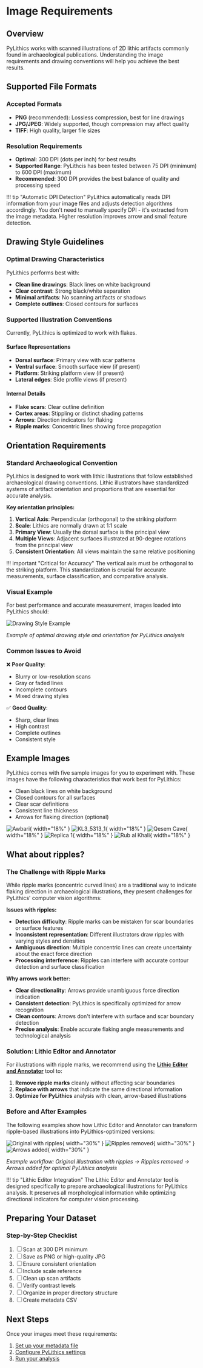# Image Requirements

## Overview

PyLithics works with scanned illustrations of 2D lithic artifacts commonly found in archaeological publications. Understanding the image requirements and drawing conventions will help you achieve the best results.

## Supported File Formats

### Accepted Formats
- **PNG** (recommended): Lossless compression, best for line drawings
- **JPG/JPEG**: Widely supported, though compression may affect quality
- **TIFF**: High quality, larger file sizes

### Resolution Requirements
- **Optimal**: 300 DPI (dots per inch) for best results
- **Supported Range**: PyLithcis has been tested between 75 DPI (minimum) to 600 DPI (maximum)
- **Recommended**: 300 DPI provides the best balance of quality and processing speed

!!! tip "Automatic DPI Detection"
    PyLithics automatically reads DPI information from your image files and adjusts detection algorithms accordingly. You don't need to manually specify DPI - it's extracted from the image metadata. Higher resolution improves arrow and small feature detection.

## Drawing Style Guidelines

### Optimal Drawing Characteristics

PyLithics performs best with:
- **Clean line drawings**: Black lines on white background
- **Clear contrast**: Strong black/white separation
- **Minimal artifacts**: No scanning artifacts or shadows
- **Complete outlines**: Closed contours for surfaces

### Supported Illustration Conventions
Currently, PyLithics is optimized to work with flakes.

#### Surface Representations
- **Dorsal surface**: Primary view with scar patterns
- **Ventral surface**: Smooth surface view (if present)
- **Platform**: Striking platform view (if present)
- **Lateral edges**: Side profile views (if present)

#### Internal Details
- **Flake scars**: Clear outline definition
- **Cortex areas**: Stippling or distinct shading patterns
- **Arrows**: Direction indicators for flaking
- **Ripple marks**: Concentric lines showing force propagation

## Orientation Requirements

### Standard Archaeological Convention

PyLithics is designed to work with lithic illustrations that follow established archaeological drawing conventions. Lithic illustrators have standardized systems of artifact orientation and proportions that are essential for accurate analysis.

**Key orientation principles:**

1. **Vertical Axis**: Perpendicular (orthogonal) to the striking platform
2. **Scale**: Lithics are normally drawn at 1:1 scale
3. **Primary View**: Usually the dorsal surface is the principal view
4. **Multiple Views**: Adjacent surfaces illustrated at 90-degree rotations from the principal view
5. **Consistent Orientation**: All views maintain the same relative positioning

!!! important "Critical for Accuracy"
    The vertical axis must be orthogonal to the striking platform. This standardization is crucial for accurate measurements, surface classification, and comparative analysis.

### Visual Example

For best performance and accurate measurement, images loaded into PyLithics should:

![Drawing Style Example](../assets/images/drawing_style.png)

*Example of optimal drawing style and orientation for PyLithics analysis*

### Common Issues to Avoid

❌ **Poor Quality**:

- Blurry or low-resolution scans
- Gray or faded lines
- Incomplete contours
- Mixed drawing styles

✅ **Good Quality**:

- Sharp, clear lines
- High contrast
- Complete outlines
- Consistent style

## Example Images

PyLithics comes with five sample images for you to experiment with. These images have the following characteristics that work best for PyLithics:

- Clean black lines on white background
- Closed contours for all surfaces
- Clear scar definitions
- Consistent line thickness
- Arrows for flaking direction (optional)

![Awbari](../assets/images/awbari.png){ width="18%" } ![KL3_5313_1](../assets/images/KL3_5313_1.png){ width="18%" } ![Qesem Cave](../assets/images/qesem_cave.png){ width="18%" } ![Replica 1](../assets/images/replica_1.png){ width="18%" } ![Rub al Khali](../assets/images/rub_al_khali.png){ width="18%" }

## What about ripples?

### The Challenge with Ripple Marks

While ripple marks (concentric curved lines) are a traditional way to indicate flaking direction in archaeological illustrations, they present challenges for PyLithics' computer vision algorithms:

**Issues with ripples:**

- **Detection difficulty**: Ripple marks can be mistaken for scar boundaries or surface features
- **Inconsistent representation**: Different illustrators draw ripples with varying styles and densities
- **Ambiguous direction**: Multiple concentric lines can create uncertainty about the exact force direction
- **Processing interference**: Ripples can interfere with accurate contour detection and surface classification

**Why arrows work better:**

- **Clear directionality**: Arrows provide unambiguous force direction indication
- **Consistent detection**: PyLithics is specifically optimized for arrow recognition
- **Clean contours**: Arrows don't interfere with surface and scar boundary detection
- **Precise analysis**: Enable accurate flaking angle measurements and technological analysis

### Solution: Lithic Editor and Annotator

For illustrations with ripple marks, we recommend using the [**Lithic Editor and Annotator**](https://github.com/JasonGellis/lithic-editor) tool to:

1. **Remove ripple marks** cleanly without affecting scar boundaries
2. **Replace with arrows** that indicate the same directional information
3. **Optimize for PyLithics** analysis with clean, arrow-based illustrations

### Before and After Examples

The following examples show how Lithic Editor and Annotator can transform ripple-based illustrations into PyLithics-optimized versions:

![Original with ripples](../assets/images/lithic_300dpi.png){ width="30%" } ![Ripples removed](../assets/images/lithic_300dpi_processed.png){ width="30%" } ![Arrows added](../assets/images/lithic_300dpi_annotation.png){ width="30%" }

*Example workflow: Original illustration with ripples → Ripples removed → Arrows added for optimal PyLithics analysis*

!!! tip "Lithic Editor Integration"
    The Lithic Editor and Annotator tool is designed specifically to prepare archaeological illustrations for PyLithics analysis. It preserves all morphological information while optimizing directional indicators for computer vision processing.

## Preparing Your Dataset

### Step-by-Step Checklist

1. ☐ Scan at 300 DPI minimum
2. ☐ Save as PNG or high-quality JPG
3. ☐ Ensure consistent orientation
4. ☐ Include scale reference
5. ☐ Clean up scan artifacts
6. ☐ Verify contrast levels
7. ☐ Organize in proper directory structure
8. ☐ Create metadata CSV

## Next Steps

Once your images meet these requirements:

1. [Set up your metadata file](metadata-setup.md)
2. [Configure PyLithics settings](basic-usage.md)
3. [Run your analysis](basic-usage.md#running-your-first-analysis)